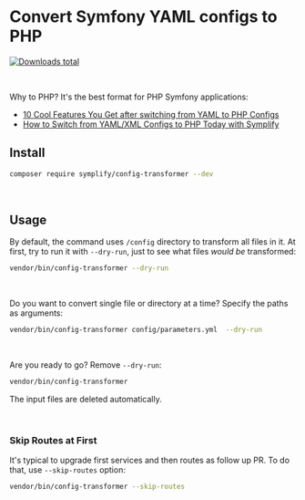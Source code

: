 # Convert Symfony YAML configs to PHP

[![Downloads total](https://img.shields.io/packagist/dt/symplify/config-transformer.svg?style=flat-square)](https://packagist.org/packages/symplify/config-transformer/stats)

<br>

Why to PHP? It's the best format for PHP Symfony applications:

* [10 Cool Features You Get after switching from YAML to PHP Configs](https://tomasvotruba.com/blog/2020/07/16/10-cool-features-you-get-after-switching-from-yaml-to-php-configs/)
* [How to Switch from YAML/XML Configs to PHP Today with Symplify](https://tomasvotruba.com/blog/2020/07/27/how-to-switch-from-yaml-xml-configs-to-php-today-with-migrify/)

## Install

```bash
composer require symplify/config-transformer --dev
```

<br>

## Usage

By default, the command uses `/config` directory to transform all files in it. At first, try to run it with `--dry-run`, just to see what files *would be* transformed:

```bash
vendor/bin/config-transformer --dry-run
```

<br>

Do you want to convert single file or directory at a time? Specify the paths as arguments:

```bash
vendor/bin/config-transformer config/parameters.yml  --dry-run
```

<br>

Are you ready to go? Remove `--dry-run`:

```bash
vendor/bin/config-transformer
```

The input files are deleted automatically.

<br>

### Skip Routes at First

It's typical to upgrade first services and then routes as follow up PR. To do that, use `--skip-routes` option:

```bash
vendor/bin/config-transformer --skip-routes
```
